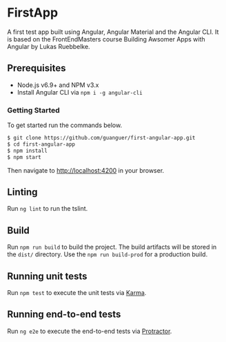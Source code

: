 # FirstApp

A first test app built using Angular, Angular Material and the Angular CLI.  It is based on the FrontEndMasters course Building Awsomer Apps with Angular by Lukas Ruebbelke.

## Prerequisites
- Node.js v6.9+ and NPM v3.x
- Install Angular CLI via `npm i -g angular-cli`

### Getting Started

To get started run the commands below.

```bash
$ git clone https://github.com/guanguer/first-angular-app.git
$ cd first-angular-app
$ npm install
$ npm start
```

Then navigate to [http://localhost:4200](http://localhost:4200) in your browser.

## Linting

Run `ng lint` to run the tslint. 

## Build

Run `npm run build` to build the project. The build artifacts will be stored in the `dist/` directory. Use the `npm run build-prod` for a production build.

## Running unit tests

Run `npm test` to execute the unit tests via [Karma](https://karma-runner.github.io).

## Running end-to-end tests

Run `ng e2e` to execute the end-to-end tests via [Protractor](http://www.protractortest.org/). 
